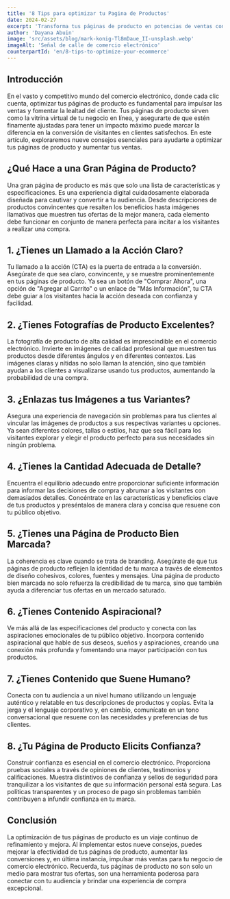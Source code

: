 ```yaml
---
title: '8 Tips para optimizar tu Pagina de Productos'
date: 2024-02-27
excerpt: 'Transforma tus páginas de producto en potencias de ventas con estos 8 consejos esenciales. Eleva tu juego en el comercio electrónico.'
author: 'Dayana Abuin'
image: 'src/assets/blog/mark-konig-Tl8mDaue_II-unsplash.webp'
imageAlt: 'Señal de calle de comercio electrónico'
counterpartId: 'en/8-tips-to-optimize-your-ecommerce'
---
```


## Introducción

En el vasto y competitivo mundo del comercio electrónico, donde cada clic cuenta, optimizar tus páginas de producto es fundamental para impulsar las ventas y fomentar la lealtad del cliente. Tus páginas de producto sirven como la vitrina virtual de tu negocio en línea, y asegurarte de que estén finamente ajustadas para tener un impacto máximo puede marcar la diferencia en la conversión de visitantes en clientes satisfechos. En este artículo, exploraremos nueve consejos esenciales para ayudarte a optimizar tus páginas de producto y aumentar tus ventas.

## ¿Qué Hace a una Gran Página de Producto?

Una gran página de producto es más que solo una lista de características y especificaciones. Es una experiencia digital cuidadosamente elaborada diseñada para cautivar y convertir a tu audiencia. Desde descripciones de productos convincentes que resalten los beneficios hasta imágenes llamativas que muestren tus ofertas de la mejor manera, cada elemento debe funcionar en conjunto de manera perfecta para incitar a los visitantes a realizar una compra.

## 1. ¿Tienes un Llamado a la Acción Claro?

Tu llamado a la acción (CTA) es la puerta de entrada a la conversión. Asegúrate de que sea claro, convincente, y se muestre prominentemente en tus páginas de producto. Ya sea un botón de "Comprar Ahora", una opción de "Agregar al Carrito" o un enlace de "Más Información", tu CTA debe guiar a los visitantes hacia la acción deseada con confianza y facilidad.

## 2. ¿Tienes Fotografías de Producto Excelentes?

La fotografía de producto de alta calidad es imprescindible en el comercio electrónico. Invierte en imágenes de calidad profesional que muestren tus productos desde diferentes ángulos y en diferentes contextos. Las imágenes claras y nítidas no solo llaman la atención, sino que también ayudan a los clientes a visualizarse usando tus productos, aumentando la probabilidad de una compra.

## 3. ¿Enlazas tus Imágenes a tus Variantes?

Asegura una experiencia de navegación sin problemas para tus clientes al vincular las imágenes de productos a sus respectivas variantes u opciones. Ya sean diferentes colores, tallas o estilos, haz que sea fácil para los visitantes explorar y elegir el producto perfecto para sus necesidades sin ningún problema.

## 4. ¿Tienes la Cantidad Adecuada de Detalle?

Encuentra el equilibrio adecuado entre proporcionar suficiente información para informar las decisiones de compra y abrumar a los visitantes con demasiados detalles. Concéntrate en las características y beneficios clave de tus productos y preséntalos de manera clara y concisa que resuene con tu público objetivo.

## 5. ¿Tienes una Página de Producto Bien Marcada?

La coherencia es clave cuando se trata de branding. Asegúrate de que tus páginas de producto reflejen la identidad de tu marca a través de elementos de diseño cohesivos, colores, fuentes y mensajes. Una página de producto bien marcada no solo refuerza la credibilidad de tu marca, sino que también ayuda a diferenciar tus ofertas en un mercado saturado.

## 6. ¿Tienes Contenido Aspiracional?

Ve más allá de las especificaciones del producto y conecta con las aspiraciones emocionales de tu público objetivo. Incorpora contenido aspiracional que hable de sus deseos, sueños y aspiraciones, creando una conexión más profunda y fomentando una mayor participación con tus productos.

## 7. ¿Tienes Contenido que Suene Humano?

Conecta con tu audiencia a un nivel humano utilizando un lenguaje auténtico y relatable en tus descripciones de productos y copias. Evita la jerga y el lenguaje corporativo y, en cambio, comunícate en un tono conversacional que resuene con las necesidades y preferencias de tus clientes.

## 8. ¿Tu Página de Producto Elicits Confianza?

Construir confianza es esencial en el comercio electrónico. Proporciona pruebas sociales a través de opiniones de clientes, testimonios y calificaciones. Muestra distintivos de confianza y sellos de seguridad para tranquilizar a los visitantes de que su información personal está segura. Las políticas transparentes y un proceso de pago sin problemas también contribuyen a infundir confianza en tu marca.

## Conclusión

La optimización de tus páginas de producto es un viaje continuo de refinamiento y mejora. Al implementar estos nueve consejos, puedes mejorar la efectividad de tus páginas de producto, aumentar las conversiones y, en última instancia, impulsar más ventas para tu negocio de comercio electrónico. Recuerda, tus páginas de producto no son solo un medio para mostrar tus ofertas, son una herramienta poderosa para conectar con tu audiencia y brindar una experiencia de compra excepcional.
